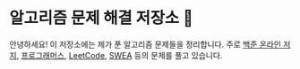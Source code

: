 # 알고리즘 문제 해결 저장소 👋

안녕하세요! 이 저장소에는 제가 푼 알고리즘 문제들을 정리합니다. 
주로 [백준 온라인 저지](https://www.acmicpc.net/), [프로그래머스](https://programmers.co.kr/), [LeetCode](https://leetcode.com/), [SWEA](https://swexpertacademy.com/main/main.do) 등의 문제를 풀고 있습니다.

